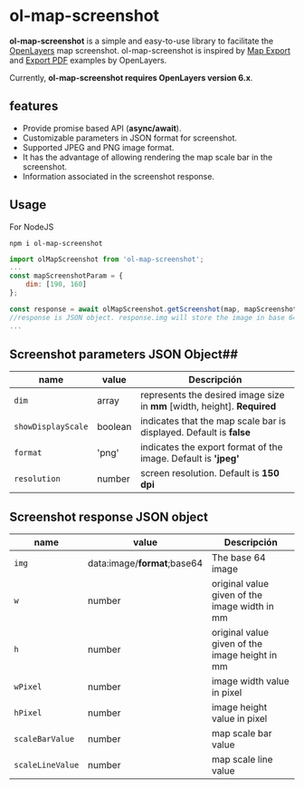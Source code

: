 # ol-map-screenshot
**ol-map-screenshot** is a simple and easy-to-use library to facilitate the [OpenLayers](https://openlayers.org/) map screenshot. ol-map-screenshot is inspired by [Map Export](https://openlayers.org/en/latest/examples/export-map.html) and [Export PDF](https://openlayers.org/en/latest/examples/export-pdf.html) examples by OpenLayers.

Currently, **ol-map-screenshot requires OpenLayers version 6.x**.

features
--------
  - Provide promise based API (**async/await**).
  - Customizable parameters in JSON format for screenshot.
  - Supported JPEG and PNG image format.
  - It has the advantage of allowing rendering the map scale bar in the screenshot.
  - Information associated in the screenshot response.
  
## Usage ##
For NodeJS

    npm i ol-map-screenshot

```js
import olMapScreenshot from 'ol-map-screenshot';
...
const mapScreenshotParam = {
    dim: [190, 160]
};

const response = await olMapScreenshot.getScreenshot(map, mapScreenshotParam);
//response is JSON object. response.img will store the image in base 64
...
```

## Screenshot parameters JSON Object##

| name | value | Descripción |
| --- | --- | --- |
| `dim` | array | represents the desired image size in **mm** [width, height]. **Required** |
| `showDisplayScale` | boolean | indicates that the map scale bar is displayed. Default is **false** |
| `format` | 'png' | indicates the export format of the image. Default is **'jpeg'** |
| `resolution` | number | screen resolution. Default is **150 dpi** |

## Screenshot response JSON object ##

| name | value | Descripción |
| --- | --- | --- |
| `img` | data:image/**format**;base64 | The base 64 image |
| `w` | number | original value given of the image width in mm |
| `h` | number | original value given of the image height in mm |
| `wPixel` | number | image width value in pixel |
| `hPixel` | number | image height value in pixel |
| `scaleBarValue` | number | map scale bar value |
| `scaleLineValue` | number | map scale line value |
